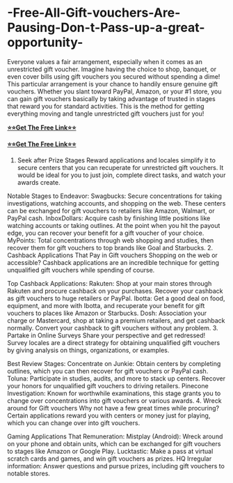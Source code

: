 # -Free-All-Gift-vouchers-Are-Pausing-Don-t-Pass-up-a-great-opportunity-
Everyone values a fair arrangement, especially when it comes as an unrestricted gift voucher. Imagine having the choice to shop, banquet, or even cover bills using gift vouchers you secured without spending a dime! This particular arrangement is your chance to handily ensure genuine gift vouchers. Whether you slant toward PayPal, Amazon, or your #1 store, you can gain gift vouchers basically by taking advantage of trusted in stages that reward you for standard activities. This is the method for getting everything moving and tangle unrestricted gift vouchers just for you!

**[⭐⭐Get The Free Link⭐⭐](https://tinyurl.com/gift-all-card-2024-new)**

**[⭐⭐Get The Free Link⭐⭐](https://tinyurl.com/gift-all-card-2024-new)**

1. Seek after Prize Stages
Reward applications and locales simplify it to secure centers that you can recuperate for unrestricted gift vouchers. It would be ideal for you to just join, complete direct tasks, and watch your awards create.

Notable Stages to Endeavor:
Swagbucks: Secure concentrations for taking investigations, watching accounts, and shopping on the web. These centers can be exchanged for gift vouchers to retailers like Amazon, Walmart, or PayPal cash.
InboxDollars: Acquire cash by finishing little positions like watching accounts or taking outlines. At the point when you hit the payout edge, you can recover your benefit for a gift voucher of your choice.
MyPoints: Total concentrations through web shopping and studies, then recover them for gift vouchers to top brands like Goal and Starbucks.
2. Cashback Applications That Pay in Gift vouchers
Shopping on the web or accessible? Cashback applications are an incredible technique for getting unqualified gift vouchers while spending of course.

Top Cashback Applications:
Rakuten: Shop at your main stores through Rakuten and procure cashback on your purchases. Recover your cashback as gift vouchers to huge retailers or PayPal.
Ibotta: Get a good deal on food, equipment, and more with Ibotta, and recuperate your benefit for gift vouchers to places like Amazon or Starbucks.
Dosh: Association your charge or Mastercard, shop at taking a premium retailers, and get cashback normally. Convert your cashback to gift vouchers without any problem.
3. Partake in Online Surveys
Share your perspective and get redressed! Survey locales are a direct strategy for obtaining unqualified gift vouchers by giving analysis on things, organizations, or examples.

Best Review Stages:
Concentrate on Junkie: Obtain centers by completing outlines, which you can then recover for gift vouchers or PayPal cash.
Toluna: Participate in studies, audits, and more to stack up centers. Recover your honors for unqualified gift vouchers to driving retailers.
Pinecone Investigation: Known for worthwhile examinations, this stage grants you to change over concentrations into gift vouchers or various awards.
4. Wreck around for Gift vouchers
Why not have a few great times while procuring? Certain applications reward you with centers or money just for playing, which you can change over into gift vouchers.

Gaming Applications That Remuneration:
Mistplay (Android): Wreck around on your phone and obtain units, which can be exchanged for gift vouchers to stages like Amazon or Google Play.
Lucktastic: Make a pass at virtual scratch cards and games, and win gift vouchers as prizes.
HQ Irregular information: Answer questions and pursue prizes, including gift vouchers to notable stores.
